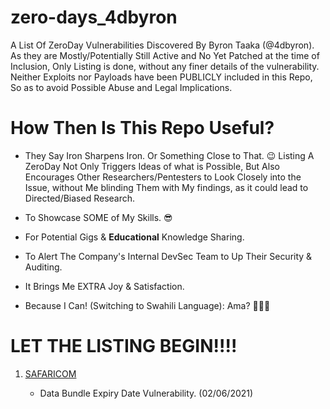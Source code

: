 # zero-days_4dbyron
A List Of ZeroDay Vulnerabilities Discovered By Byron Taaka (@4dbyron).
As they are Mostly/Potentially Still Active and No Yet Patched at the time of Inclusion,
Only Listing is done, without any finer details of the vulnerability.
Neither Exploits nor Payloads have been PUBLICLY included in this Repo,
So as to avoid Possible Abuse and Legal Implications.

# How Then Is This Repo Useful?
- They Say Iron Sharpens Iron. Or Something Close to That. 😉
Listing A ZeroDay Not Only Triggers Ideas of what is Possible,
But Also Encourages Other Researchers/Pentesters to Look Closely into the Issue,
without Me blinding Them with My findings, as it could lead to Directed/Biased Research.

- To Showcase SOME of My Skills. 😎

- For Potential Gigs & **Educational** Knowledge Sharing.

- To Alert The Company's Internal DevSec Team to Up Their Security & Auditing.

- It Brings Me EXTRA Joy & Satisfaction.

- Because I Can! (Switching to Swahili Language): Ama? 🤷🏽‍♂️

# LET THE LISTING BEGIN!!!!

1. [SAFARICOM](https://github.com/4dbyron/zeroDays_list_4dbyron/blob/main/safaricom_isp.md)

    - Data Bundle Expiry Date Vulnerability. (02/06/2021)
    
